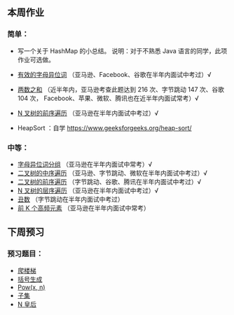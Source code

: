 ## 本周作业

### 简单：

- 写一个关于 HashMap 的小总结。
  说明：对于不熟悉 Java 语言的同学，此项作业可选做。
 
- [有效的字母异位词](https://leetcode-cn.com/problems/valid-anagram/description/)
（亚马逊、Facebook、谷歌在半年内面试中考过）&radic;
- [两数之和](https://leetcode-cn.com/problems/two-sum/description/)
（近半年内，亚马逊考查此题达到 216 次、字节跳动 147 次、谷歌 104 次，
Facebook、苹果、微软、腾讯也在近半年内面试常考）&radic;
- [N 叉树的前序遍历](https://leetcode-cn.com/problems/n-ary-tree-preorder-traversal/description/)
（亚马逊在半年内面试中考过）&radic;
- HeapSort ：自学 https://www.geeksforgeeks.org/heap-sort/ 

### 中等：
- [字母异位词分组](https://leetcode-cn.com/problems/group-anagrams/)
（亚马逊在半年内面试中常考）&radic;
- [二叉树的中序遍历](https://leetcode-cn.com/problems/binary-tree-inorder-traversal/)
（亚马逊、字节跳动、微软在半年内面试中考过）&radic;
- [二叉树的前序遍历](https://leetcode-cn.com/problems/binary-tree-preorder-traversal/)
（字节跳动、谷歌、腾讯在半年内面试中考过）&radic;
- [N 叉树的层序遍历](https://leetcode-cn.com/problems/n-ary-tree-level-order-traversal/)
（亚马逊在半年内面试中考过）&radic;
- [丑数](https://leetcode-cn.com/problems/chou-shu-lcof/)
（字节跳动在半年内面试中考过）
- [前 K 个高频元素](https://leetcode-cn.com/problems/top-k-frequent-elements/)
（亚马逊在半年内面试中常考）

## 下周预习

### 预习题目：

- [爬楼梯](https://leetcode-cn.com/problems/climbing-stairs/)
- [括号生成](https://leetcode-cn.com/problems/generate-parentheses/)
- [Pow(x, n)](https://leetcode-cn.com/problems/powx-n/)
- [子集](https://leetcode-cn.com/problems/subsets/)
- [N 皇后](https://leetcode-cn.com/problems/n-queens/)